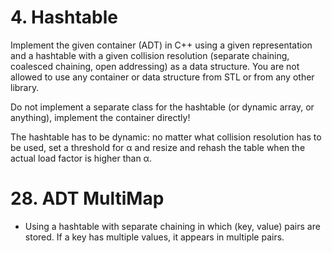 # 4. Hashtable
Implement the given container (ADT) in C++ using a given representation and a hashtable with a given collision resolution (separate chaining, coalesced chaining, open addressing) as a data structure. You are not allowed to use any container or data structure from STL or from any other library.

Do not implement a separate class for the hashtable (or dynamic array, or anything), implement the container directly!

The hashtable has to be dynamic: no matter what collision resolution has to be used, set a threshold for α and resize and rehash the table when the actual load factor is higher than α.

# 28. ADT MultiMap
 - Using a hashtable with separate chaining in which (key,  value) pairs are stored. If a key has multiple values, it appears in multiple pairs.
